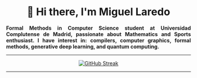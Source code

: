 
<!--
https://shields.io/badges
https://simpleicons.org/
https://github.com/simple-icons/simple-icons/blob/master/slugs.md
-->


<h1 align="center">👋 Hi there, I'm Miguel Laredo</h1>

<!--
<hr>
-->
<!--
<p align="center">
<img src="https://github.com/laredo02/laredo02/blob/main/1710450863143.jpeg">
</p>
-->

<!--
<hr>
-->

<div align="justify">
<b>
Formal Methods in Computer Science student at Universidad Complutense de Madrid, passionate about Mathematics and Sports enthusiast. I have interest in: compilers, computer graphics, formal methods, generative deep learning, and quantum computing.
</b>
</div>

<hr>
<p align="center">
   <a href="https://github.com/laredo02?tab=repositories"><img src="https://streak-stats.demolab.com?user=laredo02&theme=transparent&hide_border=true&mode=weekly" alt="GitHub Streak" /></a>
</p>

<hr>



